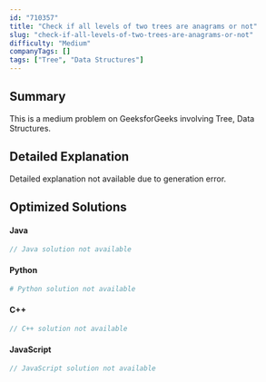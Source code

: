```yaml
---
id: "710357"
title: "Check if all levels of two trees are anagrams or not"
slug: "check-if-all-levels-of-two-trees-are-anagrams-or-not"
difficulty: "Medium"
companyTags: []
tags: ["Tree", "Data Structures"]
---
```


## Summary

This is a medium problem on GeeksforGeeks involving Tree, Data Structures.

## Detailed Explanation

Detailed explanation not available due to generation error.

## Optimized Solutions

#### Java
```java
// Java solution not available
```

#### Python
```python
# Python solution not available
```

#### C++
```cpp
// C++ solution not available
```

#### JavaScript
```javascript
// JavaScript solution not available
```
